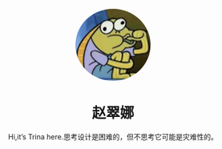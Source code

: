 <p align="center">
  <img width="150" src="https://github.com/wengstA/fab_hw/blob/main/_media/zcn.jpg?raw=true" alt="赵翠娜" style="border-radius:50%;">
</p>

<h1 align="center">赵翠娜</h1>

<p align="center">
  Hi,it’s Trina here.思考设计是困难的，但不思考它可能是灾难性的。
</p>
